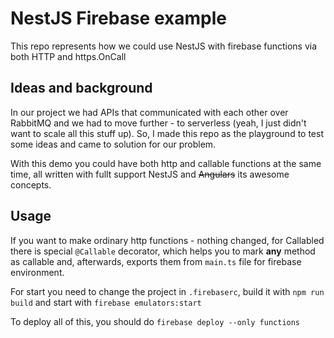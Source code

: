 # NestJS Firebase example

This repo represents how we could use NestJS with firebase functions via both HTTP and https.OnCall


## Ideas and background

In our project we had APIs that communicated with each other over RabbitMQ and we had to move further - to serverless (yeah, I just didn't want to scale all this stuff up). So, I made this repo as the playground to test some ideas and came to solution for our problem. 

With this demo you could have both http and callable functions at the same time, all written with fullt support NestJS and ~~Angulars~~ its awesome concepts.


## Usage

If you want to make ordinary http functions - nothing changed, for Callabled there is special `@Callable` decorator, which helps you to mark **any** method as callable and, afterwards, exports them from `main.ts` file for firebase environment.

For start you need to change the project in `.firebaserc`, build it with `npm run build` and start with `firebase emulators:start`

To deploy all of this, you should do `firebase deploy --only functions`


